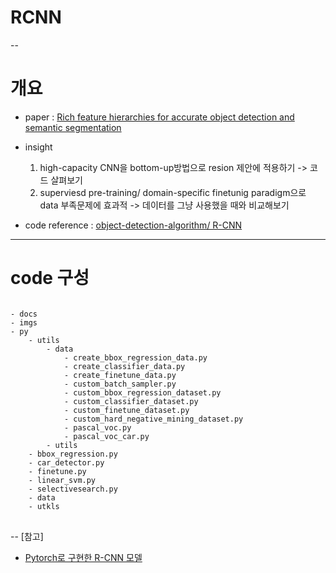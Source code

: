 # RCNN
--

# 개요
- paper :  [Rich feature hierarchies for accurate object detection and semantic segmentation](https://arxiv.org/abs/1311.2524)
- insight
    1. high-capacity CNN을  bottom-up방법으로  resion 제안에 적용하기 
    -> 코드 살펴보기
    2. superviesd pre-training/ domain-specific finetunig paradigm으로 data 부족문제에 효과적
    -> 데이터를 그냥 사용했을 때와 비교해보기

- code reference : [object-detection-algorithm/ R-CNN](https://github.com/object-detection-algorithm/R-CNN/)

---

# code 구성
<pre>
<code>
- docs
- imgs
- py
    - utils 
        - data
            - create_bbox_regression_data.py          
            - create_classifier_data.py              
            - create_finetune_data.py                 
            - custom_batch_sampler.py                 
            - custom_bbox_regression_dataset.py       
            - custom_classifier_dataset.py            
            - custom_finetune_dataset.py              
            - custom_hard_negative_mining_dataset.py  
            - pascal_voc.py                           
            - pascal_voc_car.py
        - utils
    - bbox_regression.py                            
    - car_detector.py                              
    - finetune.py                                   
    - linear_svm.py                                 
    - selectivesearch.py    
    - data
    - utkls
</code>
</pre>    








--
[참고]
- [Pytorch로 구현한 R-CNN 모델](https://herbwood.tistory.com/6)             

